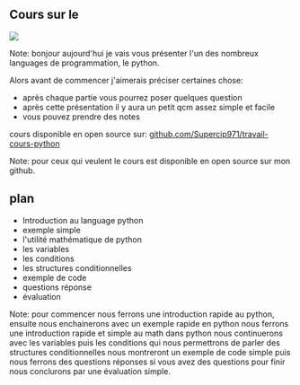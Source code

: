 ## Cours sur le
<img src="https://www.python.org/static/community_logos/python-logo-generic.svg">

Note:
bonjour aujourd'hui je vais vous présenter l'un des nombreux languages de programmation, le python.

Alors avant de commencer j'aimerais préciser certaines chose:
- après chaque partie vous pourrez poser quelques question
- après cette présentation il y aura un petit qcm assez simple et facile 
- vous pouvez prendre des notes


cours disponible en open source sur: 
[github.com/Supercip971/travail-cours-python](https://github.com/Supercip971/travail-cours-python)

Note:
pour ceux qui veulent le cours est disponible en open source sur mon github. 


## plan

- Introduction au language python <!-- .element: class="fragment" data-fragment-index="1" -->
- exemple simple <!-- .element: class="fragment" data-fragment-index="2" -->
- l'utilité mathématique de python <!-- .element: class="fragment" data-fragment-index="3" -->
- les variables <!-- .element: class="fragment" data-fragment-index="4" -->
- les conditions <!-- .element: class="fragment" data-fragment-index="5" -->
- les structures conditionnelles <!-- .element: class="fragment" data-fragment-index="6" -->
- exemple de code <!-- .element: class="fragment" data-fragment-index="7" -->
- questions réponse <!-- .element: class="fragment" data-fragment-index="8" -->
- évaluation <!-- .element: class="fragment" data-fragment-index="9" -->

Note:
pour commencer nous ferrons une introduction rapide au python, 
ensuite nous enchainerons avec un exemple rapide en python 
nous ferrons une introduction rapide et simple au math dans python 
nous continuerons avec les variables
puis les conditions
qui nous permettrons de parler des structures conditionnelles 
nous montreront un exemple de code simple 
puis nous ferrons des questions réponses si vous avez des questions
pour finir nous conclurons par une évaluation simple.
